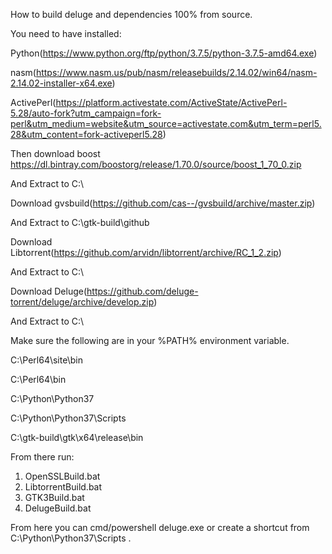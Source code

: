 How to build deluge and dependencies 100% from source.

You need to have installed:

Python(https://www.python.org/ftp/python/3.7.5/python-3.7.5-amd64.exe)

nasm(https://www.nasm.us/pub/nasm/releasebuilds/2.14.02/win64/nasm-2.14.02-installer-x64.exe)

ActivePerl(https://platform.activestate.com/ActiveState/ActivePerl-5.28/auto-fork?utm_campaign=fork-perl&utm_medium=website&utm_source=activestate.com&utm_term=perl5.28&utm_content=fork-activeperl5.28)

Then download boost https://dl.bintray.com/boostorg/release/1.70.0/source/boost_1_70_0.zip

And Extract to C:\

Download gvsbuild(https://github.com/cas--/gvsbuild/archive/master.zip)

And Extract to C:\gtk-build\github

Download Libtorrent(https://github.com/arvidn/libtorrent/archive/RC_1_2.zip)

And Extract to C:\

Download Deluge(https://github.com/deluge-torrent/deluge/archive/develop.zip)

And Extract to C:\

Make sure the following are in your %PATH% environment variable.

C:\Perl64\site\bin

C:\Perl64\bin

C:\Python\Python37

C:\Python\Python37\Scripts

C:\gtk-build\gtk\x64\release\bin

From there run:
1. OpenSSLBuild.bat
2. LibtorrentBuild.bat
3. GTK3Build.bat
4. DelugeBuild.bat

From here you can cmd/powershell deluge.exe or create a shortcut from C:\Python\Python37\Scripts .
